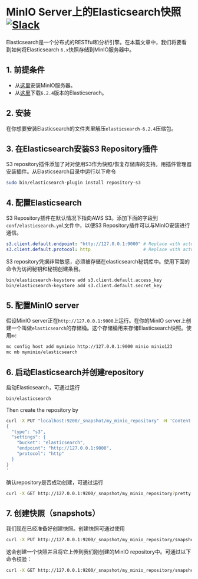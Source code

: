 # MinIO Server上的Elasticsearch快照 [![Slack](https://slack.min.io/slack?type=svg)](https://slack.min.io)

Elasticsearch是一个分布式的RESTful和分析引擎。在本篇文章中，我们将要看到如何将Elasticsearch `6.x`快照存储到MinIO服务器中。


## 1. 前提条件

- 从[这里](https://docs.min.io/docs/minio-quickstart-guide)安装MinIO服务器。
- 从[这里](https://www.elastic.co/downloads/elasticsearch)下载`6.2.4`版本的Elasticserach。

## 2. 安装

在你想要安装Elasticsearch的文件夹里解压`elasticsearch-6.2.4`压缩包。


## 3. 在Elasticsearch安装S3 Repository插件

S3 repository插件添加了对对使用S3作为快照/恢复存储库的支持。用插件管理器安装插件。从Elasticsearch目录中运行以下命令

```sh
sudo bin/elasticsearch-plugin install repository-s3
```

## 4. 配置Elasticsearch

S3 Repository插件在默认情况下指向AWS S3。添加下面的字段到`conf/elasticsearch.yml`文件中，以便S3 Repository插件可以与MinIO安装进行通信。


```yaml
s3.client.default.endpoint: "http://127.0.0.1:9000" # Replace with actual MinIO server endpoint
s3.client.default.protocol: http                    # Replace with actual protocol (http/https)
```

S3 repository凭据非常敏感，必须被存储在elasticsearch秘钥库中。使用下面的命令为访问秘钥和秘钥创建条目。

```sh
bin/elasticsearch-keystore add s3.client.default.access_key
bin/elasticsearch-keystore add s3.client.default.secret_key
```

## 5. 配置MinIO server

假设MinIO server正在`http://127.0.0.1:9000`上运行。在你的MinIO server上创建一个叫做`elasticsearch`的存储桶。这个存储桶用来存储Elasticsearch快照。使用`mc`

```sh
mc config host add myminio http://127.0.0.1:9000 minio minio123
mc mb myminio/elasticsearch
```


## 6. 启动Elasticsearch并创建repository

启动Elasticsearch，可通过运行

```sh
bin/elasticsearch
```

Then create the repository by

```sh
curl -X PUT "localhost:9200/_snapshot/my_minio_repository" -H 'Content-Type: application/json' -d'
{
  "type": "s3",
  "settings": {
    "bucket": "elasticsearch",
    "endpoint": "http://127.0.0.1:9000",
    "protocol": "http"
  }
}
'
```

确认repository是否成功创建，可通过运行

```sh
curl -X GET http://127.0.0.1:9200/_snapshot/my_minio_repository?pretty
```

## 7. 创建快照（snapshots）

我们现在已经准备好创建快照。创建快照可通过使用

```sh
curl -X PUT http://127.0.0.1:9200/_snapshot/my_minio_repository/snapshot_1/\?wait_for_completion=true
```

这会创建一个快照并且将它上传到我们刚创建的MinIO repository中。可通过以下命令校验：

```sh
curl -X GET http://127.0.0.1:9200/_snapshot/my_minio_repository/snapshot_1/
```
